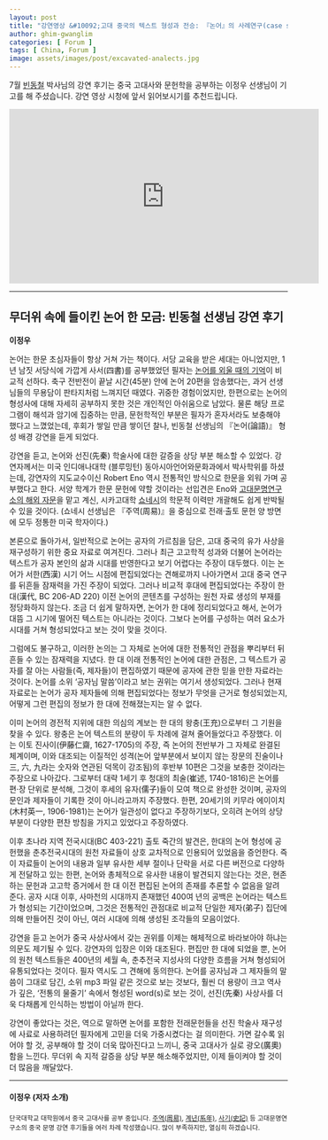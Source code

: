 ```yaml
---
layout: post
title: "강연영상 &#10092;고대 중국의 텍스트 형성과 전승: 『논어』의 사례연구(case study)를 통한 비판적 접근&#10093;"
author: ghim-gwanglim
categories: [ Forum ]
tags: [ China, Forum ]
image: assets/images/post/excavated-analects.jpg
---
```


7월 [빈동철](/author-bin) 박사님의 강연 후기는 중국 고대사와 문헌학을 공부하는 이정우 선생님이 기고를 해 주셨습니다. 강연 영상 시청에 앞서 읽어보시기를 추천드립니다. 


<iframe width="560" height="315" src="https://www.youtube.com/embed/JsUSAQJDTK4" title="YouTube video player" frameborder="0" allow="accelerometer; autoplay; clipboard-write; encrypted-media; gyroscope; picture-in-picture; web-share" allowfullscreen></iframe>


----

## 무더위 속에 들이킨 논어 한 모금: 빈동철 선생님 강연 후기

__이정우__


  논어는 한문 초심자들이 항상 거쳐 가는 책이다. 서당 교육을 받은 세대는 아니었지만, 1년 남짓 서당식에 가깝게 사서(四書)를 공부했었던 필자는 [논어를 외울 때의 기억](https://irec.study/seminar-apr-2022-video/)이 비교적 선하다. 축구 전반전이 끝날 시간(45분) 안에 논어 20편을 암송했다는, 과거 선생님들의 무용담이 판타지처럼 느껴지던 때였다. 귀중한 경험이었지만, 한편으로는 논어의 형성사에 대해 자세히 공부하지 못한 것은 개인적인 아쉬움으로 남았다. 물론 해당 프로그램이 해석과 암기에 집중하는 만큼, 문헌학적인 부분은 필자가 혼자서라도 보충해야 했다고 느꼈었는데, 후회가 쌓일 만큼 쌓이던 찰나, 빈동철 선생님의 『논어(論語)』 형성 배경 강연을 듣게 되었다.

  강연을 듣고, 논어와 선진(先秦) 학술사에 대한 갈증을 상당 부분 해소할 수 있었다. 강연자께서는 미국 인디애나대학 (블루밍턴) 동아시아언어와문화과에서 박사학위를 하셨는데, 강연자의 지도교수이신 Robert Eno 역시 전통적인 방식으로 한문을 외워 가며 공부했다고 한다. 서양 학계가 한문 문헌에 약할 것이라는 선입견은 Eno와 [고대문명연구소의 해외 자문](https://irec.study/about.html)을 맡고 계신, 시카고대학 [쇼네시](https://ealc.uchicago.edu/people/edward-l-shaughnessy-phd)의 학문적 이력만 개괄해도 쉽게 반박될 수 있을 것이다. (쇼네시 선생님은 『주역(周易)』을 중심으로 전래·출토 문헌 양 방면에 모두 정통한 미국 학자이다.)

  본론으로 돌아가서, 일반적으로 논어는 공자의 가르침을 담은, 고대 중국의 유가 사상을 재구성하기 위한 중요 자료로 여겨진다. 그러나 최근 고고학적 성과와 더불어 논어라는 텍스트가 공자 본인의 삶과 시대를 반영한다고 보기 어렵다는 주장이 대두했다. 이는 논어가 서한(西漢) 시기 어느 시점에 편집되었다는 견해로까지 나아가면서 고대 중국 연구를 뒤흔들 잠재력을 가진 주장이 되었다. 그러나 비교적 후대에 편집되었다는 주장이 한 대(漢代, BC 206-AD 220) 이전 논어의 콘텐츠를 구성하는 원천 자료 생성의 부재를 정당화하지 않는다. 조금 더 쉽게 말하자면, 논어가 한 대에 정리되었다고 해서, 논어가 대뜸 그 시기에 떨어진 텍스트는 아니라는 것이다. 그보다 논어를 구성하는 여러 요소가 시대를 거쳐 형성되었다고 보는 것이 맞을 것이다.

  그럼에도 불구하고, 이러한 논의는 그 자체로 논어에 대한 전통적인 관점을 뿌리부터 뒤흔들 수 있는 잠재력을 지녔다. 한 대 이래 전통적인 논어에 대한 관점은, 그 텍스트가 공자를 잘 아는 사람들(즉, 제자들)이 편집하였기 때문에 공자에 관한 믿을 만한 자료라는 것이다. 논어를 소위 ‘공자님 말씀’이라고 보는 권위는 여기서 생성되었다. 그러나 현재 자료로는 논어가 공자 제자들에 의해 편집되었다는 정보가 무엇을 근거로 형성되었는지, 어떻게 그런 편집의 정보가 한 대에 전해졌는지는 알 수 없다.

  이미 논어의 경전적 지위에 대한 의심의 계보는 한 대의 왕충(王充)으로부터 그 기원을 찾을 수 있다. 왕충은 논어 텍스트의 분량이 두 차례에 걸쳐 줄어들었다고 주장했다. 이는 이토 진사이(伊藤仁齋, 1627-1705)의 주장, 즉 논어의 전반부가 그 자체로 완결된 체계이며, 이와 대조되는 이질적인 성격(논어 앞부분에서 보이지 않는 장문의 진술이나 三, 六, 九라는 숫자와 연관된 덕목이 강조됨)의 후반부 10편은 그것을 보충한 것이라는 주장으로 나아갔다. 그로부터 대략 1세기 후 청대의 최술(崔述, 1740-1816)은 논어를 편·장 단위로 분석해, 그것이 후세의 유자(儒子)들이 모여 책으로 완성한 것이며, 공자의 문인과 제자들이 기록한 것이 아니라고까지 주장했다. 한편, 20세기의 키무라 에이이치(木村英一, 1906-1981)는 논어가 일관성이 없다고 주장하기보다, 오히려 논어의 상당 부분이 다양한 편찬 방침을 가지고 있었다고 주장하였다.

  이후 초나라 지역 전국시대(BC 403-221) 출토 죽간의 발견은, 한대의 논어 형성에 공헌했을 춘추전국시대의 원천 자료들이 상호 교차적으로 인용되어 있었음을 증언한다. 즉 이 자료들이 논어의 내용과 일부 유사한 세부 절이나 단락을 서로 다른 버전으로 다양하게 전달하고 있는 한편, 논어와 총체적으로 유사한 내용이 발견되지 않는다는 것은, 현존하는 문헌과 고고학 증거에서 한 대 이전 편집된 논어의 존재를 추론할 수 없음을 알려 준다. 공자 시대 이후, 사마천의 시대까지 존재했던 400여 년의 공백은 논어라는 텍스트가 형성되는 기간이었으며, 그것은 전통적인 관점대로 비교적 단일한 제자(弟子) 집단에 의해 만들어진 것이 아닌, 여러 시대에 의해 생성된 조각들의 모음이었다.

  강연을 듣고 논어가 중국 사상사에서 갖는 권위를 이제는 해체적으로 바라보아야 하냐는 의문도 제기될 수 있다. 강연자의 입장은 이와 대조된다. 편집만 한 대에 되었을 뿐, 논어의 원천 텍스트들은 400년의 세월 속, 춘추전국 지성사의 다양한 흐름을 거쳐 형성되어 유통되었다는 것이다. 필자 역시도 그 견해에 동의한다. 논어를 공자님과 그 제자들의 말씀이 그대로 담긴, 소위 mp3 파일 같은 것으로 보는 것보다, 훨씬 더 용량이 크고 역사가 깊은, ‘전통의 물줄기’ 속에서 형성된 word(s)로 보는 것이, 선진(先秦) 사상사를 더욱 다채롭게 인식하는 방법이 아닐까 한다.

  강연이 좋았다는 것은, 역으로 말하면 논어를 포함한 전래문헌들을 선진 학술사 재구성에 사료로 사용하려던 필자에게 고민을 더욱 가중시켰다는 걸 의미한다. 가면 갈수록 읽어야 할 것, 공부해야 할 것이 더욱 많아진다고 느끼니, 중국 고대사가 실로 광오(廣奧)함을 느낀다. 무더위 속 지적 갈증을 상당 부분 해소해주었지만, 이제 들이켜야 할 것이 더 많음을 깨달았다.

----

#### 이정우 (저자 소개)

<small><span class="text-muted">단국대학교 대학원에서 중국 고대사를 공부 중입니다. [주역(周易)](https://irec.study/seminar-apr-2022-video/), [계년(系年)](https://irec.study/seminar-apr-2023-video/), [사기(史記)](https://irec.study/seminar-may-2023-video/) 등 고대문명연구소의 중국 문명 강연 후기들을 여러 차례 작성했습니다. 많이 부족하지만, 열심히 하겠습니다.</span><small>
